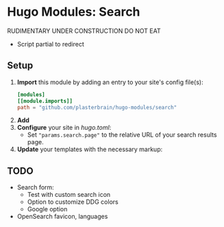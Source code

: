 # Hugo Modules: Search
RUDIMENTARY UNDER CONSTRUCTION DO NOT EAT

- Script partial to redirect

## Setup
1. **Import** this module by adding an entry to your site's config file(s):
    ```toml
    [modules]
    [[module.imports]]
    path = "github.com/plasterbrain/hugo-modules/search"
    ```
1. **Add**
1. **Configure** your site in *hugo.toml*:
    - Set `"params.search.page"` to the relative URL of your search results page.
1. **Update** your templates with the necessary markup:

## TODO
- Search form:
  - Test with custom search icon
  - Option to customize DDG colors
  - Google option
- OpenSearch favicon, languages
